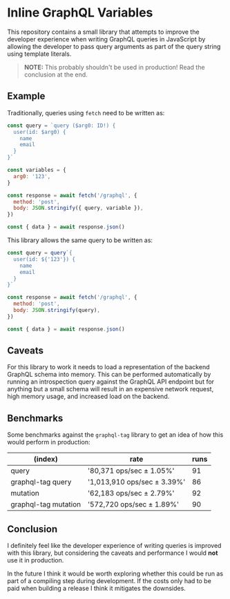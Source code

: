 # Inline GraphQL Variables

This repository contains a small library that attempts to improve
the developer experience when writing GraphQL queries in JavaScript
by allowing the developer to pass query arguments as part of the
query string using template literals.

> **NOTE:** This probably shouldn't be used in production! Read the
> conclusion at the end.

## Example

Traditionally, queries using `fetch` need to be written as:

```js
const query = `query ($arg0: ID!) {
  user(id: $arg0) {
    name
    email
  }
}`

const variables = {
  arg0: '123',
}

const response = await fetch('/graphql', {
  method: 'post',
  body: JSON.stringify({ query, variable }),
})

const { data } = await response.json()
```

This library allows the same query to be written as:

```js
const query = query`{
  user(id: ${'123'}) {
    name
    email
  }
}`

const response = await fetch('/graphql', {
  method: 'post',
  body: JSON.stringify(query),
})

const { data } = await response.json()
```

## Caveats

For this library to work it needs to load a representation of the
backend GraphQL schema into memory. This can be performed
automatically by running an introspection query against the GraphQL
API endpoint but for anything but a small schema will result in
an expensive network request, high memory usage, and increased load
on the backend.

## Benchmarks

Some benchmarks against the `graphql-tag` library to get an
idea of how this would perform in production:

| (index)              | rate                        | runs |
|---                   |---                          |---   |
| query                |  '80,371 ops/sec ± 1.05%'   |  91  |
| graphql-tag query    | '1,013,910 ops/sec ± 3.39%' |  86  |
| mutation             |  '62,183 ops/sec ± 2.79%'   |  92  |
| graphql-tag mutation |  '572,720 ops/sec ± 1.89%'  |  90  |

## Conclusion

I definitely feel like the developer experience of writing queries
is improved with this library, but considering the caveats and
performance I would **not** use it in production.

In the future I think it would be worth exploring whether this could
be run as part of a compiling step during development. If the costs
only had to be paid when building a release I think it mitigates the
downsides.
